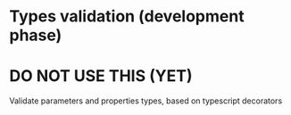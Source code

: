 # Types validation (development phase)
# DO NOT USE THIS (YET)
Validate parameters and properties types, based on typescript decorators
